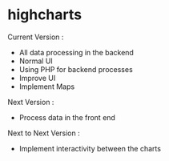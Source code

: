 # highcharts

Current Version : 
- All data processing in the backend
- Normal UI
- Using PHP for backend processes
- Improve UI
- Implement Maps

Next Version : 
- Process data in the front end

Next to Next Version : 
- Implement interactivity between the charts

